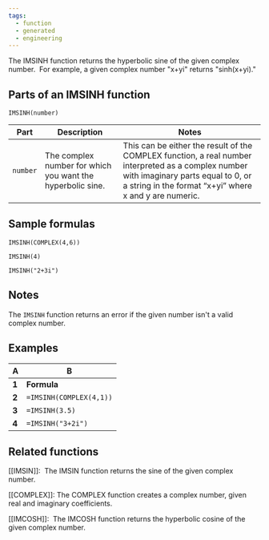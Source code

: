 ```yaml
---
tags:
  - function
  - generated
  - engineering
---
```


The IMSINH function returns the hyperbolic sine of the given complex number.
 For example, a given complex number "x+yi" returns "sinh(x+yi)."

Parts of an IMSINH function
---------------------------

`IMSINH(number)`

| Part | Description | Notes |
| --- | --- | --- |
| `number` | The complex number for which you want the hyperbolic sine. | This can be either the result of the COMPLEX function, a real number interpreted as a complex number with imaginary parts equal to 0, or a string in the format “x+yi” where x and y are numeric. |

Sample formulas
---------------

`IMSINH(COMPLEX(4,6))`

`IMSINH(4)`

`IMSINH("2+3i")`

Notes
-----

The `IMSINH` function returns an error if the given number isn't a valid complex number.

Examples
--------

| A | B |
| --- | --- |
| **1** | **Formula** | **Result** |
| **2** | `=IMSINH(COMPLEX(4,1))` | 14.7448051885587+22.9790855778861i |
| **3** | `=IMSINH(3.5)` | 16.542627287635 |
| **4** | `=IMSINH("3+2i")` | -4.16890695996657+9.15449914691143i |

Related functions
-----------------

[[IMSIN]]:  The IMSIN function returns the sine of the given complex number.

[[COMPLEX]]: The COMPLEX function creates a complex number, given real and imaginary coefficients.

[[IMCOSH]]:  The IMCOSH function returns the hyperbolic cosine of the given complex number.